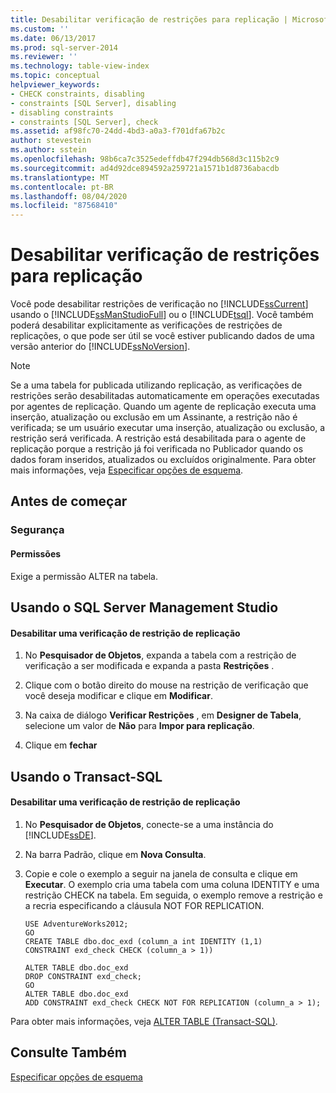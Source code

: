 ```yaml
---
title: Desabilitar verificação de restrições para replicação | Microsoft Docs
ms.custom: ''
ms.date: 06/13/2017
ms.prod: sql-server-2014
ms.reviewer: ''
ms.technology: table-view-index
ms.topic: conceptual
helpviewer_keywords:
- CHECK constraints, disabling
- constraints [SQL Server], disabling
- disabling constraints
- constraints [SQL Server], check
ms.assetid: af98fc70-24dd-4bd3-a0a3-f701dfa67b2c
author: stevestein
ms.author: sstein
ms.openlocfilehash: 98b6ca7c3525edeffdb47f294db568d3c115b2c9
ms.sourcegitcommit: ad4d92dce894592a259721a1571b1d8736abacdb
ms.translationtype: MT
ms.contentlocale: pt-BR
ms.lasthandoff: 08/04/2020
ms.locfileid: "87568410"
---
```

# <a name="disable-check-constraints-for-replication"></a>Desabilitar verificação de restrições para replicação
  Você pode desabilitar restrições de verificação no [!INCLUDE[ssCurrent](../../includes/sscurrent-md.md)] usando o [!INCLUDE[ssManStudioFull](../../includes/ssmanstudiofull-md.md)] ou o [!INCLUDE[tsql](../../includes/tsql-md.md)]. Você também poderá desabilitar explicitamente as verificações de restrições de replicações, o que pode ser útil se você estiver publicando dados de uma versão anterior do [!INCLUDE[ssNoVersion](../../includes/ssnoversion-md.md)].  
  
> [!NOTE]  
>  Se a uma tabela for publicada utilizando replicação, as verificações de restrições serão desabilitadas automaticamente em operações executadas por agentes de replicação. Quando um agente de replicação executa uma inserção, atualização ou exclusão em um Assinante, a restrição não é verificada; se um usuário executar uma inserção, atualização ou exclusão, a restrição será verificada. A restrição está desabilitada para o agente de replicação porque a restrição já foi verificada no Publicador quando os dados foram inseridos, atualizados ou excluídos originalmente. Para obter mais informações, veja [Especificar opções de esquema](../replication/publish/specify-schema-options.md).  
  
##  <a name="before-you-begin"></a><a name="BeforeYouBegin"></a> Antes de começar  
  
###  <a name="security"></a><a name="Security"></a> Segurança  
  
####  <a name="permissions"></a><a name="Permissions"></a> Permissões  
 Exige a permissão ALTER na tabela.  
  
##  <a name="using-sql-server-management-studio"></a><a name="SSMSProcedure"></a> Usando o SQL Server Management Studio  
  
#### <a name="to-disable-a-check-constraint-for-replication"></a>Desabilitar uma verificação de restrição de replicação  
  
1.  No **Pesquisador de Objetos**, expanda a tabela com a restrição de verificação a ser modificada e expanda a pasta **Restrições** .  
  
2.  Clique com o botão direito do mouse na restrição de verificação que você deseja modificar e clique em **Modificar**.  
  
3.  Na caixa de diálogo **Verificar Restrições** , em **Designer de Tabela**, selecione um valor de **Não** para **Impor para replicação**.  
  
4.  Clique em **fechar**  
  
##  <a name="using-transact-sql"></a><a name="TsqlProcedure"></a> Usando o Transact-SQL  
  
#### <a name="to-disable-a-check-constraint-for-replication"></a>Desabilitar uma verificação de restrição de replicação  
  
1.  No **Pesquisador de Objetos**, conecte-se a uma instância do [!INCLUDE[ssDE](../../includes/ssde-md.md)].  
  
2.  Na barra Padrão, clique em **Nova Consulta**.  
  
3.  Copie e cole o exemplo a seguir na janela de consulta e clique em **Executar**. O exemplo cria uma tabela com uma coluna IDENTITY e uma restrição CHECK na tabela. Em seguida, o exemplo remove a restrição e a recria especificando a cláusula NOT FOR REPLICATION.  
  
    ```  
    USE AdventureWorks2012;  
    GO  
    CREATE TABLE dbo.doc_exd (column_a int IDENTITY (1,1)   
    CONSTRAINT exd_check CHECK (column_a > 1))   
  
    ALTER TABLE dbo.doc_exd   
    DROP CONSTRAINT exd_check;   
    GO  
    ALTER TABLE dbo.doc_exd    
    ADD CONSTRAINT exd_check CHECK NOT FOR REPLICATION (column_a > 1);  
    ```  
  
 Para obter mais informações, veja [ALTER TABLE &#40;Transact-SQL&#41;](/sql/t-sql/statements/alter-table-transact-sql).  
  
###  <a name="TsqlExample"></a>   
## <a name="see-also"></a>Consulte Também  
 [Especificar opções de esquema](../replication/publish/specify-schema-options.md)  
  
  
